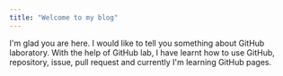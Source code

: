 ```yaml
---
title: "Welcome to my blog"
---
```


I'm glad you are here. I would like to tell you something about GitHub laboratory.
With the help of GitHub lab, I have learnt how to use GitHub, repository, issue, 
pull request and currently I'm learning GitHub pages. 
